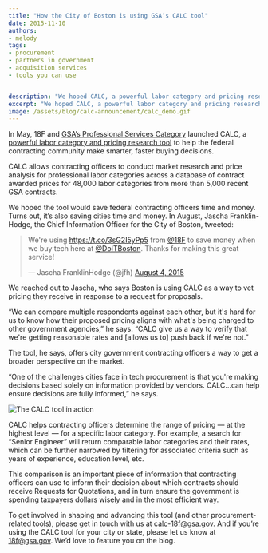 ```yaml
---
title: "How the City of Boston is using GSA’s CALC tool"
date: 2015-11-10
authors:
- melody
tags:
- procurement
- partners in government
- acquisition services
- tools you can use


description: "We hoped CALC, a powerful labor category and pricing research tool from GSA and 18F, would save federal contracting officers time and money. Turns out, it’s also saving cities time and money. In August, we found out the City of Boston has been using CALC to vet pricing they receive in response to a request for proposals."
excerpt: "We hoped CALC, a powerful labor category and pricing research tool from GSA and 18F, would save federal contracting officers time and money. Turns out, it’s also saving cities time and money. In August, we found out the City of Boston has been using CALC to vet pricing they receive in response to a request for proposals."
image: /assets/blog/calc-announcement/calc_demo.gif
---
```


In May, 18F and [GSA’s Professional Services
Category](http://www.gsa.gov/portal/category/108339) launched CALC, a [powerful
labor category and pricing research
tool](https://calc.gsa.gov/) to help the federal
contracting community make smarter, faster buying decisions.

CALC allows contracting officers to conduct market research and price
analysis for professional labor categories across a database of contract
awarded prices for 48,000 labor categories from more than 5,000 recent
GSA contracts.

We hoped the tool would save federal contracting officers time and
money. Turns out, it’s also saving cities time and money. In August,
Jascha Franklin-Hodge, the Chief Information Officer for the City of
Boston, tweeted:

<blockquote class="twitter-tweet" lang="en"><p lang="en" dir="ltr">We&#39;re using <a href="https://t.co/3sG2I5yPp5">https://t.co/3sG2I5yPp5</a> from <a href="https://twitter.com/18F">@18F</a> to save money when we buy tech here at <a href="https://twitter.com/DoITBoston">@DoITBoston</a>. Thanks for making this great service!</p>&mdash; Jascha FranklinHodge (@jfh) <a href="https://twitter.com/jfh/status/628590338538647552">August 4, 2015</a></blockquote>
<script async src="https://platform.twitter.com/widgets.js" charset="utf-8"></script>

We reached out to Jascha, who says Boston is using CALC as a way to vet
pricing they receive in response to a request for proposals.

“We can compare multiple respondents against each other, but it's hard
for us to know how their proposed pricing aligns with what's being
charged to other government agencies,” he says. “CALC give us a way to
verify that we're getting reasonable rates and [allows us to] push back
if we're not.”

The tool, he says, offers city government contracting officers a way to
get a broader perspective on the market.

“One of the challenges cities face in tech procurement is that you're
making decisions based solely on information provided by vendors.
CALC...can help ensure decisions are fully informed,” he says.

![The CALC tool in action]({{site.baseurl}}/assets/blog/calc-announcement/calc_demo.gif)

CALC helps contracting officers determine the range of pricing — at the
highest level — for a specific labor category. For example, a search for
“Senior Engineer” will return comparable labor categories and their
rates, which can be further narrowed by filtering for associated
criteria such as years of experience, education level, etc.

This comparison is an important piece of information that contracting
officers can use to inform their decision about which contracts should
receive Requests for Quotations, and in turn ensure the government is
spending taxpayers dollars wisely and in the most efficient way.

To get involved in shaping and advancing this tool (and other
procurement-related tools), please get in touch with us at
[calc-18f@gsa.gov](mailto:calc-18f@gsa.gov). And if you’re using the CALC
tool for your city or state, please let us know at [18f@gsa.gov](mailto:18f@gsa.gov). We’d love to feature you on the blog.

